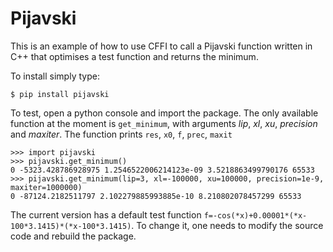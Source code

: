 # Pijavski

This is an example of how to use CFFI to call a Pijavski function written in C++ that optimises a test function and returns the minimum.

To install simply type:

```
$ pip install pijavski
```

To test, open a python console and import the package. The only available function at the moment is `get_minimum`, with arguments *lip*, *xl*, *xu*, *precision* and *maxiter*. The function prints `res`, `x0`, `f`, `prec`, `maxit`

```
>>> import pijavski
>>> pijavski.get_minimum()
0 -5323.428786928975 1.2546522006214123e-09 3.5218863499790176 65533
>>> pijavski.get_minimum(lip=3, xl=-100000, xu=100000, precision=1e-9, maxiter=1000000)
0 -87124.2182511797 2.102279885993885e-10 8.210802078457299 65533
```

The current version has a default test function `f=-cos(*x)+0.00001*(*x-100*3.1415)*(*x-100*3.1415)`. To change it, one needs to modify the source code and rebuild the package.
